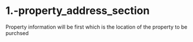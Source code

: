 # 1.-property_address_section
Property information will be first which is the location of the property to be purchsed
